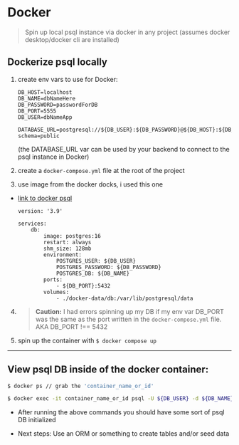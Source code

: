 # Docker

> Spin up local psql instance via docker in any project (assumes docker desktop/docker cli are installed)

## Dockerize psql locally

1. create env vars to use for Docker:

   ```.env example
   DB_HOST=localhost
   DB_NAME=dbNameHere
   DB_PASSWORD=passwordForDB
   DB_PORT=5555
   DB_USER=dbNameApp

   DATABASE_URL=postgresql://${DB_USER}:${DB_PASSWORD}@${DB_HOST}:${DB_PORT}/${DB_NAME}?schema=public
   ```

   (the DATABASE_URL var can be used by your backend to connect to the psql instance in Docker)

2. create a `docker-compose.yml` file at the root of the project

3. use image from the docker docks, i used this one

- [link to docker psql](https://hub.docker.com/_/postgres)

  ```
  version: '3.9'

  services:
      db:
          image: postgres:16
          restart: always
          shm_size: 128mb
          environment:
              POSTGRES_USER: ${DB_USER}
              POSTGRES_PASSWORD: ${DB_PASSWORD}
              POSTGRES_DB: ${DB_NAME}
          ports:
              - ${DB_PORT}:5432
          volumes:
              - ./docker-data/db:/var/lib/postgresql/data
  ```

4. > **Caution:** I had errors spinning up my DB if my env var DB_PORT was the same as the port written in the `docker-compose.yml` file. AKA DB_PORT !== 5432

5. spin up the container with `$ docker compose up`

---

## View psql DB inside of the docker container:

```.bash
$ docker ps // grab the 'container_name_or_id'

$ docker exec -it container_name_or_id psql -U ${DB_USER} -d ${DB_NAME}
```

- After running the above commands you should have some sort of psql DB initialized

- Next steps: Use an ORM or something to create tables and/or seed data
